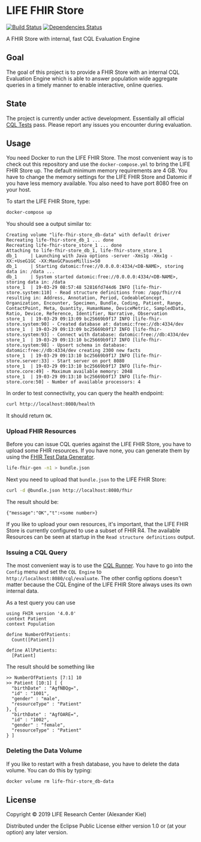 # LIFE FHIR Store

[![Build Status](https://travis-ci.org/life-research/life-fhir-store.svg?branch=master)](https://travis-ci.org/life-research/life-fhir-store)
[![Dependencies Status](https://versions.deps.co/life-research/life-fhir-store/status.svg)](https://versions.deps.co/life-research/life-fhir-store)

A FHIR Store with internal, fast CQL Evaluation Engine

## Goal

The goal of this project is to provide a FHIR Store with an internal CQL Evaluation Engine which is able to answer population wide aggregate queries in a timely manner to enable interactive, online queries.

## State

The project is currently under active development. Essentially all official [CQL Tests][3] pass. Please report any issues you encounter during evaluation.

## Usage

You need Docker to run the LIFE FHIR Store. The most convenient way is to check out this repository and use the `docker-compose.yml` to bring the LIFE FHIR Store up. The default minimum memory requirements are 4 GB. You have to change the memory settings for the LIFE FHIR Store and Datomic if you have less memory available. You also need to have port 8080 free on your host.

To start the LIFE FHIR Store, type:

```bash
docker-compose up
```

You should see a output similar to:

```
Creating volume "life-fhir-store_db-data" with default driver
Recreating life-fhir-store_db_1 ... done
Recreating life-fhir-store_store_1 ... done
Attaching to life-fhir-store_db_1, life-fhir-store_store_1
db_1     | Launching with Java options -server -Xms1g -Xmx1g -XX:+UseG1GC -XX:MaxGCPauseMillis=50
db_1     | Starting datomic:free://0.0.0.0:4334/<DB-NAME>, storing data in: /data ...
db_1     | System started datomic:free://0.0.0.0:4334/<DB-NAME>, storing data in: /data
store_1  | 19-03-29 08:57:48 52816fd744d6 INFO [life-fhir-store.system:110] - Read structure definitions from: /app/fhir/r4 resulting in: Address, Annotation, Period, CodeableConcept, Organization, Encounter, Specimen, Bundle, Coding, Patient, Range, ContactPoint, Meta, Quantity, HumanName, DeviceMetric, SampledData, Ratio, Device, Reference, Identifier, Narrative, Observation
store_1  | 19-03-29 09:13:09 bc25669b9f17 INFO [life-fhir-store.system:90] - Created database at: datomic:free://db:4334/dev
store_1  | 19-03-29 09:13:09 bc25669b9f17 INFO [life-fhir-store.system:93] - Connect with database: datomic:free://db:4334/dev
store_1  | 19-03-29 09:13:10 bc25669b9f17 INFO [life-fhir-store.system:98] - Upsert schema in database: datomic:free://db:4334/dev creating 2300 new facts
store_1  | 19-03-29 09:13:10 bc25669b9f17 INFO [life-fhir-store.server:33] - Start server on port 8080
store_1  | 19-03-29 09:13:10 bc25669b9f17 INFO [life-fhir-store.core:49] - Maximum available memory: 2048
store_1  | 19-03-29 09:13:10 bc25669b9f17 INFO [life-fhir-store.core:50] - Number of available processors: 4
```

In order to test connectivity, you can query the health endpoint:

```bash
curl http://localhost:8080/health
```

It should return `OK`.

### Upload FHIR Resources

Before you can issue CQL queries against the LIFE FHIR Store, you have to upload some FHIR resources. If you have none, you can generate them by using the [FHIR Test Data Generator][1].

```bash
life-fhir-gen -n1 > bundle.json
```

Next you need to upload that `bundle.json` to the LIFE FHIR Store:

```bash
curl -d @bundle.json http://localhost:8080/fhir
```

The result should be:

```
{"message":"OK","t":<some number>}
```

If you like to upload your own resources, it's important, that the LIFE FHIR Store is currently configured to use a subset of FHIR R4. The available Resources can be seen at startup in the `Read structure definitions` output.

### Issuing a CQL Query

The most convenient way is to use the [CQL Runner][2]. You have to go into the `Config` menu and set the `CQL Engine` to `http://localhost:8080/cql/evaluate`. The other config options doesn't matter because the CQL Engine of the LIFE FHIR Store always uses its own internal data.

As a test query you can use
```
using FHIR version '4.0.0'
context Patient
context Population

define NumberOfPatients:
  Count([Patient])

define AllPatients:
  [Patient]
```
The result should be something like

```
>> NumberOfPatients [7:1] 10
>> Patient [10:1] [ {
  "birthDate" : "AgfNBQg=",
  "id" : "1001",
  "gender" : "male",
  "resourceType" : "Patient"
}, {
  "birthDate" : "AgfOARE=",
  "id" : "1002",
  "gender" : "female",
  "resourceType" : "Patient"
} ]
```

### Deleting the Data Volume

If you like to restart with a fresh database, you have to delete the data volume. You can do this by typing:

```bash
docker volume rm life-fhir-store_db-data
```

## License

Copyright © 2019 LIFE Research Center (Alexander Kiel)

Distributed under the Eclipse Public License either version 1.0 or (at
your option) any later version.

[1]: <https://github.com/life-research/life-fhir-gen>
[2]: <http://cql-runner.dataphoria.org/>
[3]: <https://cql.hl7.org/tests.html>
